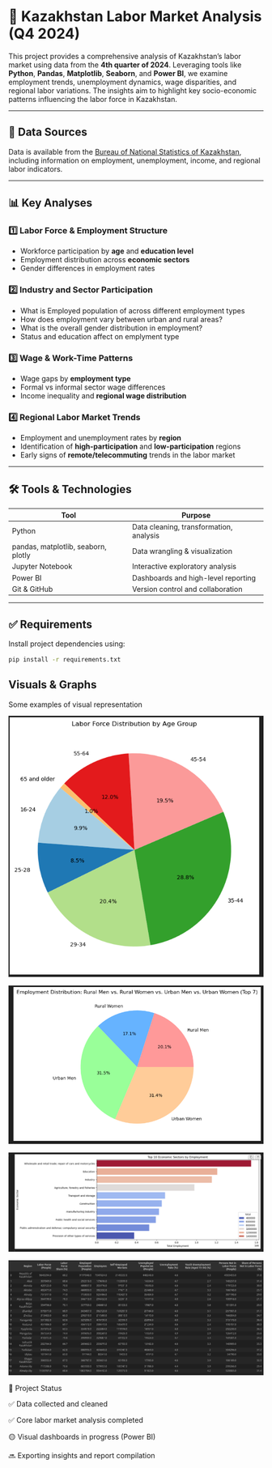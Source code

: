 ﻿# 📌 Kazakhstan Labor Market Analysis (Q4 2024)

This project provides a comprehensive analysis of Kazakhstan’s labor market using data from the **4th quarter of 2024**. Leveraging tools like **Python**, **Pandas**, **Matplotlib**, **Seaborn**, and **Power BI**, we examine employment trends, unemployment dynamics, wage disparities, and regional labor variations. The insights aim to highlight key socio-economic patterns influencing the labor force in Kazakhstan.

---

## 📂 Data Sources

Data is available from the [Bureau of National Statistics of Kazakhstan](https://stat.gov.kz/), including information on employment, unemployment, income, and regional labor indicators.

---

## 📊 Key Analyses

### 1️⃣ Labor Force & Employment Structure
- Workforce participation by **age** and **education level**
- Employment distribution across **economic sectors**
- Gender differences in employment rates  

### 2️⃣ Industry and Sector Participation
- What is Employed population of across different employment types
- How does employment vary between urban and rural areas?
- What is the overall gender distribution in employment?
- Status and education affect on emplyment type

### 3️⃣ Wage & Work-Time Patterns
- Wage gaps by **employment type**
- Formal vs informal sector wage differences
- Income inequality and **regional wage distribution**  

### 4️⃣ Regional Labor Market Trends
- Employment and unemployment rates by **region**
- Identification of **high-participation** and **low-participation** regions
- Early signs of **remote/telecommuting** trends in the labor market  

---

## 🛠️ Tools & Technologies

| Tool         | Purpose                                      |
|--------------|----------------------------------------------|
| Python       | Data cleaning, transformation, analysis     |
| pandas, matplotlib, seaborn, plotly | Data wrangling & visualization |
| Jupyter Notebook | Interactive exploratory analysis        |
| Power BI     | Dashboards and high-level reporting         |
| Git & GitHub | Version control and collaboration           |

---

## ✅ Requirements

Install project dependencies using:

```bash
pip install -r requirements.txt
```


## Visuals & Graphs 

Some examples of visual representation

![alt text](images/image-3.png)

![alt text](images/image.png)

![alt text](images/image-1.png)

![alt text](images/image-2.png)



🚀 Project Status

✅ Data collected and cleaned

✅ Core labor market analysis completed

🟡 Visual dashboards in progress (Power BI)

🔜 Exporting insights and report compilation

